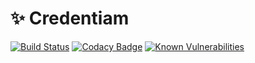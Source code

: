 # :sparkles: Credentiam

[![Build Status](https://travis-ci.org/YoshinoriN/Credentiam.svg?branch=master)](https://travis-ci.org/YoshinoriN/Credentiam) [![Codacy Badge](https://api.codacy.com/project/badge/Grade/7099cb31b4fb413c9bd2bcf1517d6c16)](https://www.codacy.com/app/YoshinoriN/Credentiam?utm_source=github.com&utm_medium=referral&utm_content=YoshinoriN/Credentiam&utm_campaign=badger) [![Known Vulnerabilities](https://snyk.io/test/github/yoshinorin/credentiam/badge.svg)](https://snyk.io/test/github/yoshinorin/credentiam?tab=dependencies)

